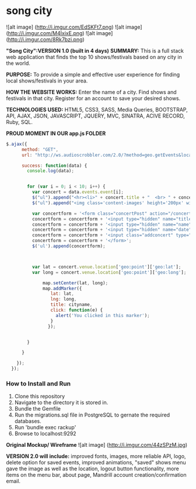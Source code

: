 # song city

![alt image] (http://i.imgur.com/EdSKFt7.png)
![alt image] (http://i.imgur.com/M4IxixE.png)
![alt image] (http://i.imgur.com/8Rk7bzi.png)


**"Song City":VERSION 1.0 (built in 4 days)**
**SUMMARY:** This is a full stack web application that finds the top 10 shows/festivals based on any city in the world. 

**PURPOSE:** To provide a simple and effective user experience for finding local shows/festivals in your area.

**HOW THE WEBSITE WORKS:** Enter the name of a city. Find shows and festivals in that city. Register for an account to save your desired shows.

**TECHNOLOGIES USED:** HTML5, CSS3, SASS, Media Queries, BOOTSTRAP, API, AJAX, JSON, JAVASCRIPT, JQUERY, MVC, SINATRA, ACIVE RECORD, Ruby, SQL.

**PROUD MOMENT IN OUR app.js FOLDER**
```javascript
$.ajax({
      method: "GET",
      url: "http://ws.audioscrobbler.com/2.0/?method=geo.getEvents&location=" + cityname + "&api_key=2e8b4c0a324101689acd8d782097b1fc&format=json",

      success: function(data) {
        console.log(data);


        for (var i = 0; i < 10; i++) {
          var concert = data.events.event[i];
          $("ul").append("<hr><li>" + concert.title + "  <br> " + concert.venue.name + "  <br>  " + formatDate(concert.startDate) + "</li>");
          $("ul").append("<img class='content-images' height='200px' width='200px' src='"+ concert.image[3]['#text'] + "'>");

          var concertform = '<form class="concertPost" action="/concerts/save_event" method="post">';
          concertform = concertform + '<input type="hidden" name="title" value="' + concert.title + '">';
          concertform = concertform + '<input type="hidden" name="name" value="' + concert.venue.name + '">';
          concertform = concertform + '<input type="hidden" name="date" value="' + formatDate(concert.startDate) + '">';
          concertform = concertform + '<input class="addconcert" type="submit" value="Add Event">';
          concertform = concertform + '</form>';
          $('ul').append(concertform);



          var lat = concert.venue.location['geo:point']['geo:lat'];
          var long = concert.venue.location['geo:point']['geo:long'];

              map.setCenter(lat, long);
              map.addMarker({
                 lat: lat,
                 lng: long,
                 title: cityname,
                 click: function(e) {
                   alert('You clicked in this marker');
                 }
                });


        }

      }

    });
  });
```



### How to Install and Run
1. Clone this repository
2. Navigate to the directory it is stored in.
3. Bundle the Gemfile 
4. Run the migrations.sql file in PostgreSQL to gernate the required databases.
5. Run 'bundle exec rackup'
6. Browse to localhost:9292

**Original Mockup/ Wireframe**
![alt image] (http://i.imgur.com/44zSPzM.jpg)

**VERSION 2.0 will include:** improved fonts, images, more reliable API, logo, delete option for saved events, improved animations, "saved" shows menu gave the image as well as the location, logout button functionality, more items on the menu bar, about page, Mandrill account creation/confirmation email.

